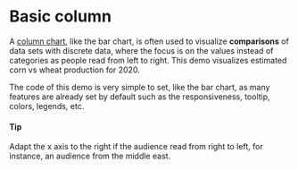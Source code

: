 # Basic column

A [column chart](https://api.highcharts.com/highcharts/plotOptions.column), like the bar chart, is often used to
visualize **comparisons** of data sets with discrete data, where the focus is on the values instead of categories as
people read from left to right. This demo visualizes estimated corn vs wheat production for 2020.

The code of this demo is very simple to set, like the bar chart, as many features are already set by default such as the
responsiveness, tooltip, colors, legends, etc.

#### Tip

Adapt the x axis to the right if the audience read from right to left, for instance, an audience from the middle east.
